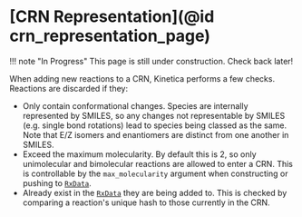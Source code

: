 # [CRN Representation](@id crn_representation_page)

!!! note "In Progress"
    This page is still under construction. Check back later!

When adding new reactions to a CRN, Kinetica performs a few checks. Reactions are discarded if they:

* Only contain conformational changes. Species are internally represented by SMILES, so any changes not representable by SMILES (e.g. single bond rotations) lead to species being classed as the same. Note that E/Z isomers and enantiomers are distinct from one another in SMILES.
* Exceed the maximum molecularity. By default this is 2, so only unimolecular and bimolecular reactions are allowed to enter a CRN. This is controllable by the `max_molecularity` argument when constructing or pushing to [`RxData`](@ref).
* Already exist in the [`RxData`](@ref) they are being added to. This is checked by comparing a reaction's unique hash to those currently in the CRN.

<!-- Need to mention how reverse reactions are automatically added during CDE ingest somewhere. -->